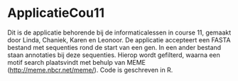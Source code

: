 ApplicatieCou11
===============
Dit is de applicatie behorende bij de informaticalessen in course 11, gemaakt door Linda, Chaniek, Karen en Leonoor. De applicatie accepteert een FASTA bestand met sequenties rond de start van een gen. In een ander bestand staan annotaties bij deze sequenties. Hierop wordt gefilterd, waarna een motif search plaatsvindt met behulp van MEME (http://meme.nbcr.net/meme/). Code is geschreven in R.
